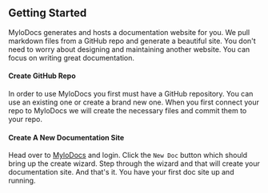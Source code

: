 ## Getting Started

 MyloDocs generates and hosts a documentation website for you. We pull markdown files from a GitHub repo and generate a beautiful site. You don't need to worry about designing and maintaining another website. You can focus on writing great documentation. 



#### Create GitHub Repo

In order to use MyloDocs you first must have a GitHub repository. You can use an existing one or create a brand new one. When you first connect your repo to MyloDocs we will create the necessary files and commit them to your repo. 



#### Create A New Documentation Site

Head over to [MyloDocs](https://app.mylodocs.com) and login. Click the `New Doc` button which should bring up the create wizard. Step through the wizard and that will create your documentation site. And that's it. You have your first doc site up and running. 

